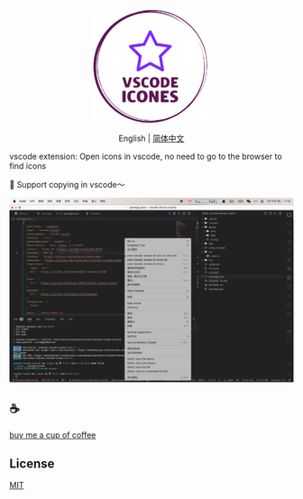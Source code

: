 <p align="center">
<img height="200" src="./assets/kv.png" alt="to unocss">
</p>
<p align="center"> English | <a href="./README_zh.md">简体中文</a></p>

vscode extension: Open icons in vscode, no need to go to the browser to find icons

🌈 Support copying in vscode～

![demo](assets/demo.gif)

## :coffee:

[buy me a cup of coffee](https://github.com/Simon-He95/sponsor)

## License

[MIT](./license)
